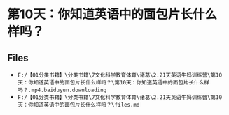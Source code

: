 # 第10天：你知道英语中的面包片长什么样吗？

## Files

- `F:/【01分类书籍】\分类书籍\7文化科学教育体育\诸葛\2.21天英语牛妈训练营\第10天：你知道英语中的面包片长什么样吗？\第10天：你知道英语中的面包片长什么样吗？.mp4.baiduyun.downloading`
- `F:/【01分类书籍】\分类书籍\7文化科学教育体育\诸葛\2.21天英语牛妈训练营\第10天：你知道英语中的面包片长什么样吗？\files.md`
